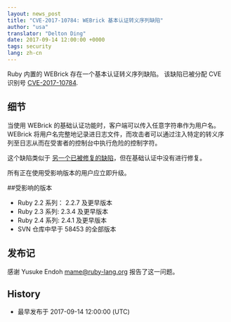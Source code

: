 ```yaml
---
layout: news_post
title: "CVE-2017-10784: WEBrick 基本认证转义序列缺陷"
author: "usa"
translator: "Delton Ding"
date: 2017-09-14 12:00:00 +0000
tags: security
lang: zh-cn
---
```


Ruby 内置的 WEBrick 存在一个基本认证转义序列缺陷。
该缺陷已被分配 CVE 识别号 [CVE-2017-10784](http://cve.mitre.org/cgi-bin/cvename.cgi?name=CVE-2017-10784).

## 细节

当使用 WEBrick 的基础认证功能时，客户端可以传入任意字符串作为用户名。
WEBrick 将用户名完整地记录进日志文件，而攻击者可以通过注入特定的转义序列至日志从而在受害者的控制台中执行危险的控制字符。

这个缺陷类似于 [另一个已被修复的缺陷](/en/news/2010/01/10/webrick-escape-sequence-injection/)，但在基础认证中没有进行修复。

所有正在使用受影响版本的用户应立即升级。

##受影响的版本

* Ruby 2.2 系列： 2.2.7 及更早版本
* Ruby 2.3 系列: 2.3.4 及更早版本
* Ruby 2.4 系列: 2.4.1 及更早版本
* SVN 仓库中早于 58453 的全部版本

## 发布记

感谢 Yusuke Endoh <mame@ruby-lang.org> 报告了这一问题。

## History

* 最早发布于 2017-09-14 12:00:00 (UTC)

